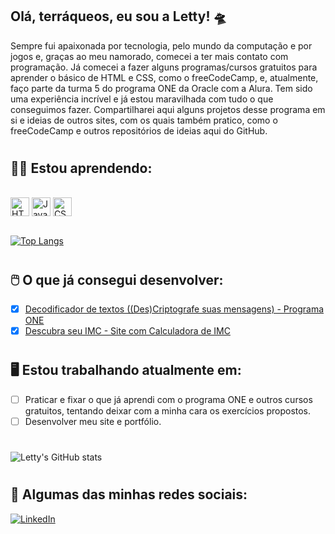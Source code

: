 ## **Olá, terráqueos, eu sou a Letty!** 🛸

Sempre fui apaixonada por tecnologia, pelo mundo da computação e por jogos e, graças ao meu namorado, comecei a ter mais contato com programação. Já comecei a fazer alguns programas/cursos gratuitos para aprender o básico de HTML e CSS, como o freeCodeCamp, e, atualmente, faço parte da turma 5 do programa ONE da Oracle com a Alura. Tem sido uma experiência incrível e já estou maravilhada com tudo o que conseguimos fazer.
Compartilharei aqui alguns projetos desse programa em si e ideias de outros sites, com os quais também pratico, como o freeCodeCamp e outros repositórios de ideias aqui do GitHub.

#

## 👩‍💻 **Estou aprendendo:**
<div style="display: inline_block"><br />
    <img src="https://cdn.jsdelivr.net/gh/devicons/devicon/icons/html5/html5-original.svg" height="30px" alt="HTML5" align="center" />
    <img src="https://cdn.jsdelivr.net/gh/devicons/devicon/icons/javascript/javascript-plain.svg" height="30px" alt="JavaScript" align="center" />
    <img src="https://cdn.jsdelivr.net/gh/devicons/devicon/icons/css3/css3-original.svg" height="30px" alt="CSS3" align="center" /> 
</div><br />

[![Top Langs](https://github-readme-stats.vercel.app/api/top-langs/?username=lettyviana&layout=compact&langs_count=3&theme=midnight-purple)](https://github.com/lettyviana/github-readme-stats)

#

## 🖱️ **O que já consegui desenvolver:**
- [x] [Decodificador de textos ((Des)Criptografe suas mensagens) - Programa ONE](https://lettyviana.github.io/decodificador-de-mensagens/)<br />
- [x] [Descubra seu IMC - Site com Calculadora de IMC](https://lettyviana.github.io/site-calculadora-imc/)<br />

#

## 🖥️ **Estou trabalhando atualmente em:**
- [ ] Praticar e fixar o que já aprendi com o programa ONE e outros cursos gratuitos, tentando deixar com a minha cara os exercícios propostos.
- [ ] Desenvolver meu site e portfólio.

#

![Letty's GitHub stats](https://github-readme-stats.vercel.app/api?username=lettyviana&show_icons=true&theme=midnight-purple)

#

## 📲 **Algumas das minhas redes sociais:** 

[![LinkedIn](https://img.shields.io/badge/LinkedIn-0077B5?style=for-the-badge&logo=linkedin&logoColor=white)](https://www.linkedin.com/in/leticiaviana-trad-dev)

